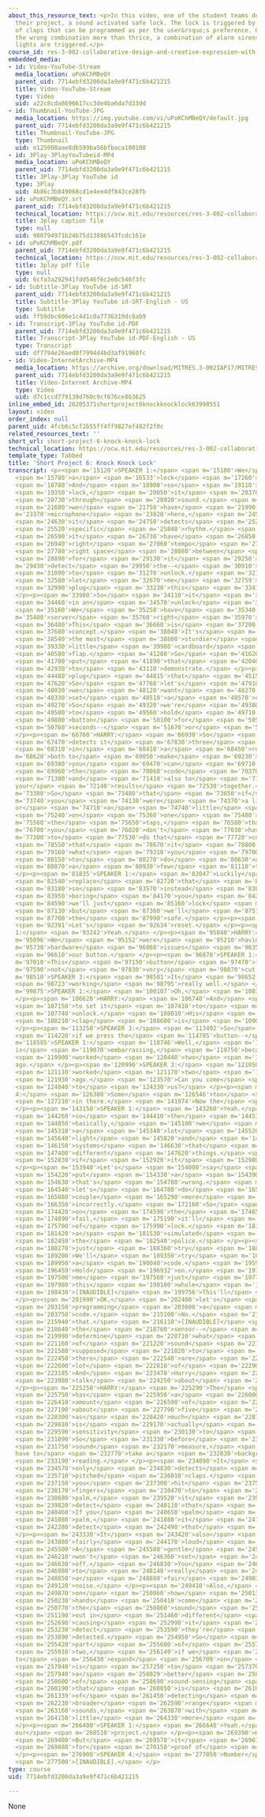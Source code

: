 ```yaml
---
about_this_resource_text: <p>In this video, one of the student teams demonstrates
  their project, a sound activated safe lock. The lock is triggered by using a combination
  of claps that can be programmed as per the user&rsquo;s preference. On entering
  the wrong combination more than thrice, a combination of alarm sirens and flashing
  lights are triggered.</p>
course_id: res-3-002-collaborative-design-and-creative-expression-with-arduino-microcontrollers-january-iap-2017
embedded_media:
- id: Video-YouTube-Stream
  media_location: uPoKChMBeQY
  parent_uid: 7714ebfd3200da3a9e9f471c6b421215
  title: Video-YouTube-Stream
  type: Video
  uid: a22c8cda8696617cc3de4ba6da7d33dd
- id: Thumbnail-YouTube-JPG
  media_location: https://img.youtube.com/vi/uPoKChMBeQY/default.jpg
  parent_uid: 7714ebfd3200da3a9e9f471c6b421215
  title: Thumbnail-YouTube-JPG
  type: Thumbnail
  uid: e125008aae8db599ba56bfbaca100108
- id: 3Play-3PlayYouTubeid-MP4
  media_location: uPoKChMBeQY
  parent_uid: 7714ebfd3200da3a9e9f471c6b421215
  title: 3Play-3Play YouTube id
  type: 3Play
  uid: 4b86c3b849068cd1e4ee4df843ce28fb
- id: uPoKChMBeQY.srt
  parent_uid: 7714ebfd3200da3a9e9f471c6b421215
  technical_location: https://ocw.mit.edu/resources/res-3-002-collaborative-design-and-creative-expression-with-arduino-microcontrollers-january-iap-2017/student-projects/short-project/short-project-6-knock-knock-lock/uPoKChMBeQY.srt
  title: 3play caption file
  type: null
  uid: 980794971b24b75d13886543fcdc161e
- id: uPoKChMBeQY.pdf
  parent_uid: 7714ebfd3200da3a9e9f471c6b421215
  technical_location: https://ocw.mit.edu/resources/res-3-002-collaborative-design-and-creative-expression-with-arduino-microcontrollers-january-iap-2017/student-projects/short-project/short-project-6-knock-knock-lock/uPoKChMBeQY.pdf
  title: 3play pdf file
  type: null
  uid: 6cfa3a292941fdd546f6c2e8c546f3fc
- id: Subtitle-3Play YouTube id-SRT
  parent_uid: 7714ebfd3200da3a9e9f471c6b421215
  title: Subtitle-3Play YouTube id-SRT-English - US
  type: Subtitle
  uid: ff59dbc606e1c4d1c0a7736319dc8ab9
- id: Transcript-3Play YouTube id-PDF
  parent_uid: 7714ebfd3200da3a9e9f471c6b421215
  title: Transcript-3Play YouTube id-PDF-English - US
  type: Transcript
  uid: df7794e26aed8f7994d4bd3af91960fc
- id: Video-InternetArchive-MP4
  media_location: https://archive.org/download/MITRES.3-002IAP17/MITRES_3-002IAP17_Short_Project_6_300k.mp4
  parent_uid: 7714ebfd3200da3a9e9f471c6b421215
  title: Video-Internet Archive-MP4
  type: Video
  uid: d7c1ccd779139d760c9cf676ce863625
inline_embed_id: 26205371shortproject6knockknocklock63998551
layout: video
order_index: null
parent_uid: 4fcb6c5cf2b55ff4ff9827ef482f2f0c
related_resources_text: ''
short_url: short-project-6-knock-knock-lock
technical_location: https://ocw.mit.edu/resources/res-3-002-collaborative-design-and-creative-expression-with-arduino-microcontrollers-january-iap-2017/student-projects/short-project/short-project-6-knock-knock-lock
template_type: Tabbed
title: 'Short Project 6: Knock Knock Lock'
transcript: <p><span m='15120'>SPEAKER 1:</span> <span m='15180'>We</span> <span m='15240'>created</span>
  <span m='15780'>a</span> <span m='16533'>lock</span> <span m='17260'>system.</span>
  <span m='18780'>And</span> <span m='18900'>so</span> <span m='19110'>this</span>
  <span m='19350'>lock,</span> <span m='20050'>it</span> <span m='20370'>works</span>
  <span m='20730'>through</span> <span m='20920'>sound.</span> <span m='21390'>So</span>
  <span m='21600'>we</span> <span m='21750'>have</span> <span m='21990'>a</span> <span
  m='23370'>microphone</span> <span m='23820'>here,</span> <span m='24580'>and</span>
  <span m='24630'>it</span> <span m='24750'>detects</span> <span m='25200'>a</span>
  <span m='25520'>specific</span> <span m='25840'>rhythm.</span> <span m='26160'>See</span>
  <span m='26590'>it</span> <span m='26730'>have</span> <span m='26850'>the</span>
  <span m='26940'>right</span> <span m='27060'>tempo</span> <span m='27510'>and</span>
  <span m='27780'>right space</span> <span m='28080'>between</span> <span m='28370'>beats</span>
  <span m='28890'>for</span> <span m='29130'>it</span> <span m='29250'>to</span> <span
  m='29430'>detect</span> <span m='29950'>the--</span> <span m='30910'>for it</span>
  <span m='31090'>to</span> <span m='31270'>unlock.</span> <span m='32140'>So</span>
  <span m='32580'>let</span> <span m='32670'>me</span> <span m='32759'>just</span>
  <span m='32990'>plug</span> <span m='33230'>this</span> <span m='33410'>in.</span>
  </p><p><span m='33980'>So</span> <span m='34110'>it</span> <span m='34170'>starts</span>
  <span m='34460'>in an</span> <span m='34570'>unlock</span> <span m='34780'>state.</span>
  <span m='35160'>We</span> <span m='35250'>have</span> <span m='35340'>a</span> <span
  m='35400'>server</span> <span m='35760'>right</span> <span m='35970'>here.</span>
  <span m='36480'>This</span> <span m='36660'>is</span> <span m='37200'>for</span>
  <span m='37680'>concept.</span> <span m='38040'>It's</span> <span m='38400'>not</span>
  <span m='38540'>the most</span> <span m='38800'>sturdier</span> <span m='38940'>things,</span>
  <span m='39330'>little</span> <span m='39980'>cardboard</span> <span m='40400'>little</span>
  <span m='40580'>flap.</span> <span m='41280'>So</span> <span m='41620'>I'll</span>
  <span m='41700'>put</span> <span m='41890'>that</span> <span m='42040'>here</span>
  <span m='42930'>to</span> <span m='43110'>demonstrate.</span> </p><p><span m='44060'>So</span>
  <span m='44480'>plug</span> <span m='44815'>that</span> <span m='45150'>here.</span>
  <span m='47620'>So</span> <span m='47760'>let's</span> <span m='47910'>say</span>
  <span m='48030'>we</span> <span m='48120'>want</span> <span m='48270'>to</span>
  <span m='48330'>set</span> <span m='48510'>a</span> <span m='48570'>code.</span>
  <span m='49270'>So</span> <span m='49320'>we're</span> <span m='49380'>going</span>
  <span m='49500'>to</span> <span m='49560'>hold</span> <span m='49710'>the</span>
  <span m='49800'>button</span> <span m='50100'>for</span> <span m='50510'>two</span>
  <span m='50760'>seconds--</span> <span m='51670'>or</span> <span m='51800'>that.</span>
  </p><p><span m='66760'>HARRY:</span> <span m='66930'>So</span> <span m='67100'>it</span>
  <span m='67470'>detects it</span> <span m='67830'>three</span> <span m='68070'>times</span>
  <span m='68310'>in</span> <span m='68410'>a</span> <span m='68450'>row,</span> <span
  m='68620'>both to</span> <span m='69050'>make</span> <span m='69230'>sure</span>
  <span m='69380'>you</span> <span m='69470'>can</span> <span m='69710'>enter</span>
  <span m='69960'>the</span> <span m='70060'>code</span> <span m='70370'>repeatedly,</span>
  <span m='71300'>and</span> <span m='71410'>also to</span> <span m='71660'>average
  your</span> <span m='72140'>results</span> <span m='72530'>together.</span> <span
  m='73300'>So</span> <span m='73480'>that</span> <span m='73650'>if</span> <span
  m='73740'>you</span> <span m='74130'>were</span> <span m='74370'>a little quick
  or</span> <span m='74710'>a</span> <span m='74740'>little</span> <span m='74970'>slow</span>
  <span m='75240'>on</span> <span m='75360'>one</span> <span m='75480'>of</span> <span
  m='75560'>the</span> <span m='75650'>taps,</span> <span m='76580'>that</span> <span
  m='76700'>you</span> <span m='76820'>don't</span> <span m='77030'>have</span> <span
  m='77300'>to</span> <span m='77530'>do that</span> <span m='77720'>consistently,</span>
  <span m='78550'>that</span> <span m='78670'>it</span> <span m='78800'>knows</span>
  <span m='79160'>what</span> <span m='79310'>you</span> <span m='79700'>meant</span>
  <span m='80150'>to</span> <span m='80270'>do</span> <span m='80630'>after</span>
  <span m='80870'>a</span> <span m='80930'>few</span> <span m='81110'>tries.</span>
  </p><p><span m='81835'>SPEAKER 1:</span> <span m='82047'>Luckily</span> <span m='82260'>we</span>
  <span m='82540'>replace</span> <span m='82720'>that</span> <span m='82850'>code,</span>
  <span m='83180'>so</span> <span m='83570'>instead</span> <span m='83810'>of</span>
  <span m='83950'>boring</span> <span m='84170'>you</span> <span m='84290'>all,</span>
  <span m='84590'>we'll just</span> <span m='85160'>lock</span> <span m='85460'>this,</span>
  <span m='87130'>but</span> <span m='87360'>we'll</span> <span m='87570'>lock</span>
  <span m='87700'>the</span> <span m='87990'>safe.</span> </p><p><span m='92148'>HARRY:</span>
  <span m='92391'>Let's</span> <span m='92634'>reset.</span> </p><p><span m='93120'>SPEAKER
  1:</span> <span m='93242'>Yeah.</span> </p><p><span m='95040'>HARRY:</span> <span
  m='95096'>We</span> <span m='95152'>were</span> <span m='95210'>having</span> <span
  m='95730'>hardware</span> <span m='96060'>issues</span> <span m='96350'>with</span>
  <span m='96610'>our button.</span> </p><p><span m='96870'>SPEAKER 1:</span> <span
  m='97010'>This</span> <span m='97150'>button</span> <span m='97470'>is</span> <span
  m='97590'>not</span> <span m='97830'>very</span> <span m='98070'>cut.</span> </p><p><span
  m='98510'>SPEAKER 3:</span> <span m='98581'>It</span> <span m='98652'>was</span>
  <span m='98723'>working</span> <span m='98795'>really well.</span> </p><p><span
  m='99875'>SPEAKER 1:</span> <span m='100107'>Oh,</span> <span m='100340'>geez.</span>
  </p><p><span m='106620'>HARRY:</span> <span m='106740'>And</span> <span m='106860'>beat</span>
  <span m='107150'>to set it</span> <span m='107410'>to</span> <span m='107620'>easy</span>
  <span m='107740'>unlock.</span> <span m='108010'>His</span> <span m='108080'>single</span>
  <span m='108210'>clap</span> <span m='108600'>is</span> <span m='109030'>always--</span>
  </p><p><span m='113250'>SPEAKER 3:</span> <span m='113492'>So</span> <span m='113735'>now</span>
  <span m='114220'>if we press the</span> <span m='114705'>button--</span> </p><p><span
  m='118585'>SPEAKER 1:</span> <span m='118746'>Well,</span> <span m='118907'>this
  is</span> <span m='119070'>embarrassing,</span> <span m='119750'>because this</span>
  <span m='119900'>worked</span> <span m='120440'>two</span> <span m='120560'>minutes
  ago.</span> </p><p><span m='120990'>SPEAKER 3:</span> <span m='121050'>It</span>
  <span m='121110'>worked</span> <span m='121170'>two</span> <span m='121550'>minutes</span>
  <span m='121930'>ago.</span> <span m='123570'>Can you come</span> <span m='123930'>back</span>
  <span m='124040'>to</span> <span m='124330'>us?</span> </p><p><span m='126214'>SPEAKER
  4:</span> <span m='126380'>Some</span> <span m='126546'>too</span> <span m='126712'>tight</span>
  <span m='127210'>in there.</span> <span m='141974'>Now the</span> <span m='142381'>lights.</span>
  </p><p><span m='143150'>SPEAKER 1:</span> <span m='143260'>Yeah.</span> <span m='143910'>Yeah,</span>
  <span m='144260'>so</span> <span m='144410'>the</span> <span m='144530'>lights--</span>
  <span m='144850'>basically,</span> <span m='145100'>we</span> <span m='145220'>have</span>
  <span m='145310'>a</span> <span m='145340'>lot</span> <span m='145520'>of</span>
  <span m='145640'>light</span> <span m='145820'>and</span> <span m='145910'>sound</span>
  <span m='146150'>systems</span> <span m='146630'>that</span> <span m='147170'>denote</span>
  <span m='147400'>different</span> <span m='147620'>things.</span> <span m='152650'>That's</span>
  <span m='152830'>if</span> <span m='152920'>it</span> <span m='152980'>works.</span>
  </p><p><span m='153940'>Let's</span> <span m='154000'>say</span> <span m='154090'>we</span>
  <span m='154220'>put</span> <span m='154330'>a</span> <span m='154390'>code</span>
  <span m='154630'>that's</span> <span m='154780'>wrong.</span> <span m='164230'>So</span>
  <span m='164540'>let's</span> <span m='164780'>do</span> <span m='165040'>that a</span>
  <span m='165080'>couple</span> <span m='165290'>more</span> <span m='165470'>times</span>
  <span m='166350'>incorrectly.</span> <span m='172160'>So</span> <span m='172850'>now</span>
  <span m='174420'>on</span> <span m='174590'>the</span> <span m='174650'>third</span>
  <span m='174890'>fail,</span> <span m='175190'>it'll</span> <span m='175490'>kind</span>
  <span m='175700'>of</span> <span m='175990'>lock.</span> <span m='181160'>It's</span>
  <span m='181420'>a</span> <span m='181530'>simulated</span> <span m='182070'>calling</span>
  <span m='182450'>the</span> <span m='182540'>police.</span> </p><p><span m='187780'>Let's</span>
  <span m='188270'>just</span> <span m='188360'>try</span> <span m='188720'>programming.</span>
  <span m='189200'>We'll</span> <span m='189350'>try</span> <span m='189560'>programming</span>
  <span m='189950'>a</span> <span m='190040'>code.</span> <span m='195986'>It's OK.</span>
  <span m='196459'>Hold</span> <span m='196932'>on.</span> <span m='197410'>Let</span>
  <span m='197500'>me</span> <span m='197560'>just</span> <span m='197730'>reset</span>
  <span m='197980'>this</span> <span m='198100'>whole</span> <span m='198220'>thing.</span>
  <span m='198430'>[INAUDIBLE]</span> <span m='199756'>This'll</span> <span m='200202'>work.</span>
  </p><p><span m='201990'>OK,</span> <span m='202400'>let's</span> <span m='202910'>try</span>
  <span m='203150'>programming</span> <span m='203600'>a</span> <span m='203630'>new</span>
  <span m='203750'>code.</span> <span m='215100'>No.</span> <span m='215670'>Not</span>
  <span m='215940'>that.</span> <span m='216110'>[INAUDIBLE]</span> <span m='218160'>Unfortunately,</span>
  <span m='218640'>the</span> <span m='218760'>sensor--</span> <span m='219870'>to</span>
  <span m='219990'>determine</span> <span m='220710'>what</span> <span m='220950'>kind</span>
  <span m='221160'>of</span> <span m='221220'>sound</span> <span m='221520'>it's</span>
  <span m='221580'>supposed</span> <span m='221820'>to</span> <span m='221880'>register--</span>
  <span m='222450'>there</span> <span m='222540'>are</span> <span m='222570'>a</span>
  <span m='222600'>lot</span> <span m='222810'>of</span> <span m='222900'>difficulties.</span>
  <span m='223185'>And</span> <span m='223470'>Harry</span> <span m='223725'>can</span>
  <span m='223980'>talk</span> <span m='224250'>about</span> <span m='224430'>those.</span>
  </p><p><span m='225250'>HARRY:</span> <span m='225290'>The</span> <span m='225330'>sensor</span>
  <span m='225750'>has</span> <span m='225950'>a</span> <span m='226000'>tremendous</span>
  <span m='226410'>amount</span> <span m='226590'>of</span> <span m='226680'>drift,</span>
  <span m='227190'>about</span> <span m='227790'>five</span> <span m='228030'>times</span>
  <span m='228300'>as</span> <span m='228420'>much</span> <span m='228720'>drift</span>
  <span m='229010'>is</span> <span m='229170'>actually</span> <span m='229490'>the</span>
  <span m='229590'>sensitivity</span> <span m='230130'>to</span> <span m='230220'>sound.</span>
  <span m='231090'>So</span> <span m='231330'>before</span> <span m='231510'>every</span>
  <span m='231750'>sound</span> <span m='232170'>measure,</span> <span m='232470'>we
  have to</span> <span m='232770'>take a</span> <span m='232830'>background</span>
  <span m='233190'>reading.</span> </p><p><span m='234090'>It</span> <span m='234240'>also</span>
  <span m='234570'>only</span> <span m='234830'>detects</span> <span m='235470'>low</span>
  <span m='235710'>pitched</span> <span m='236010'>claps.</span> <span m='237060'>If</span>
  <span m='237150'>you</span> <span m='237300'>hit</span> <span m='237510'>your</span>
  <span m='238170'>fingers</span> <span m='238470'>to</span> <span m='238530'>your</span>
  <span m='238680'>palm,</span> <span m='239520'>it</span> <span m='239610'>won't</span>
  <span m='239820'>detect</span> <span m='240110'>that</span> <span m='240260'>noise.</span>
  <span m='240460'>If you</span> <span m='240650'>palm</span> <span m='240970'>to</span>
  <span m='241080'>palm,</span> <span m='241880'>it</span> <span m='241980'>will</span>
  <span m='242280'>detect</span> <span m='242490'>that</span> <span m='242650'>noise.</span>
  </p><p><span m='243330'>It</span> <span m='243420'>also</span> <span m='243570'>requires</span>
  <span m='243880'>fairly</span> <span m='244170'>loud</span> <span m='244760'>claps.</span>
  <span m='245500'>A</span> <span m='245580'>gentle</span> <span m='245800'>clap</span>
  <span m='246210'>won't</span> <span m='246360'>set</span> <span m='246540'>it</span>
  <span m='246630'>off.</span> <span m='246830'>You</span> <span m='246880'>have</span>
  <span m='246980'>to</span> <span m='248140'>really</span> <span m='248460'>make</span>
  <span m='248850'>a</span> <span m='248880'>fair</span> <span m='249030'>amount of</span>
  <span m='249120'>noise.</span> </p><p><span m='249410'>Also,</span> <span m='249600'>depending</span>
  <span m='249870'>on</span> <span m='250060'>how</span> <span m='250130'>your</span>
  <span m='250230'>hands</span> <span m='250410'>come</span> <span m='250530'>together,</span>
  <span m='250770'>the</span> <span m='250860'>sound</span> <span m='251100'>comes</span>
  <span m='251190'>out in</span> <span m='251460'>different</span> <span m='251730'>directions,</span>
  <span m='252690'>causing</span> <span m='252990'>it</span> <span m='253080'>to</span>
  <span m='253230'>detect</span> <span m='253590'>they're</span> <span m='253710'>not</span>
  <span m='253890'>detected.</span> <span m='254950'>So</span> <span m='255030'>obviously,</span>
  <span m='255420'>part</span> <span m='255600'>of</span> <span m='255710'>phase</span>
  <span m='255910'>two,</span> <span m='256149'>if we</span> <span m='256290'>were
  to</span> <span m='256430'>expand</span> <span m='256709'>on</span> <span m='256829'>this,</span>
  <span m='257040'>is</span> <span m='257250'>to</span> <span m='257370'>get</span>
  <span m='257940'>a</span> <span m='258029'>better</span> <span m='258390'>piece</span>
  <span m='258600'>of</span> <span m='258690'>sound-sensing</span> <span m='259260'>hardware</span>
  <span m='260190'>that</span> <span m='260850'>is</span> <span m='261010'>capable</span>
  <span m='261339'>of</span> <span m='261450'>detecting</span> <span m='261839'>a</span>
  <span m='262230'>broader</span> <span m='262590'>range</span> <span m='263070'>of</span>
  <span m='263160'>sounds,</span> <span m='263870'>with</span> <span m='264120'>a</span>
  <span m='264150'>little</span> <span m='264330'>more</span> <span m='264450'>sensitivity.</span>
  </p><p><span m='266400'>SPEAKER 1:</span> <span m='266640'>Yeah.</span> <span m='268260'>That's
  our</span> <span m='268510'>project.</span> </p><p><span m='269390'>HARRY:</span>
  <span m='269480'>But</span> <span m='269570'>it</span> <span m='269670'>worked</span>
  <span m='269880'>for</span> <span m='270150'>proof of</span> <span m='270300'>concept.</span>
  </p><p><span m='276900'>SPEAKER 4:</span> <span m='277050'>Number</span> <span m='277200'>one</span>
  <span m='277500'>[INAUDIBLE].</span> </p>
type: course
uid: 7714ebfd3200da3a9e9f471c6b421215

---
```

None